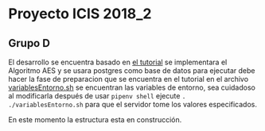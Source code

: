 # Proyecto ICIS 2018_2 #

## Grupo D ##

El desarrollo se encuentra basado en [el tutorial](https://www.codementor.io/olawalealadeusi896/restful-api-with-python-flask-framework-and-postgres-db-part-1-kbrwbygx5)
se implementara el Algoritmo AES y se usara postgres como base de datos
para ejecutar debe hacer la fase de preparacion que se encuentra en el tutorial
en el archivo [variablesEntorno.sh](./variablesEntorno.sh) se encuentran las variables de entorno, sea cuidadoso al modificarla
después de usar `pipenv shell`  ejecute `. ./variablesEntorno.sh` para que el servidor tome los valores especificados.

En este momento la estructura esta en construcción.

